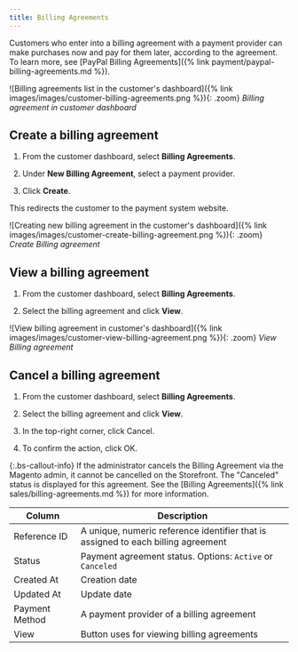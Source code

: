 ```yaml
---
title: Billing Agreements
---
```


Customers who enter into a billing agreement with a payment provider can make purchases now and pay for them later, according to the agreement. To learn more, see [PayPal Billing Agreements]({% link payment/paypal-billing-agreements.md %}).

![Billing agreements list in the customer's dashboard]({% link images/images/customer-billing-agreements.png %}){: .zoom}
_Billing agreement in customer dashboard_

## Create a billing agreement

1. From the customer dashboard, select **Billing Agreements**.

1. Under **New Billing Agreement**, select a payment provider.

1. Click **Create**.

This redirects the customer to the payment system website.

![Creating new billing agreement in the customer's dashboard]({% link images/images/customer-create-billing-agreement.png %}){: .zoom}
_Create Billing agreement_

## View a billing agreement

1. From the customer dashboard, select **Billing Agreements**.

1. Select the billing agreement and click **View**.

![View billing agreement in customer's dashboard]({% link images/images/customer-view-billing-agreement.png %}){: .zoom}
_View Billing agreement_

## Cancel a billing agreement

1. From the customer dashboard, select **Billing Agreements**.

1. Select the billing agreement and click **View**.

1. In the top-right corner, click <span class="btn">Cancel</span>.

1. To confirm the action, click <span class="btn">OK</span>.

{:.bs-callout-info}
If the administrator cancels the Billing Agreement via the Magento admin, it cannot be cancelled on the Storefront. The "Canceled" status is displayed for this agreement. See the [Billing Agreements]({% link sales/billing-agreements.md %}) for more information.

|Column|Description|
|--- |--- |
|Reference ID|A unique, numeric reference identifier that is assigned to each billing agreement|
|Status|Payment agreement status. Options: `Active` or `Canceled`|
|Created At|Creation date|
|Updated At|Update date|
|Payment Method|A payment provider of a billing agreement|
|View|Button uses for viewing billing agreements|
